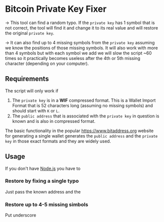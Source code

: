 # Bitcoin Private Key Fixer


-> This tool can find a random typo. If the `private key` has 1 symbol that is not correct, the tool will find it and change it to its real value and will restore the original `private key`.

-> It can also find up to 4 missing symbols from the `private key` assuming we know the positions of those missing symbols. It will also work with more than 4 symbols but with each symbol we add we will slow the script ~60 times so it practically becomes useless after the 4th or 5th missing character (depending on your computer).

## Requirements

The script will only work if

1. The `private key` is in a **WIF** compressed format. This is a Wallet Import Format that is 52 characters long (assuming no missing symbols) and should start with `K` or `L`.
2. The `public address` that is associated with the `private key` in question is known and is also in compressed format.

The basic functionality in the popular https://www.bitaddress.org website for generating a single wallet generates the `public address` and the `private key` in those exact formats and they are widely used.

## Usage

If you don't have [Node.js](https://nodejs.org/en/download/) you have to 

### Restore by fixing a single typo

Just pass the known address and the 

### Restore up to 4-5 missing simbols

Put underscore 


